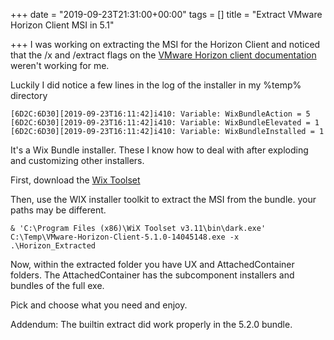 +++
date = "2019-09-23T21:31:00+00:00"
tags = []
title = "Extract VMware Horizon Client MSI in 5.1"

+++
I was working on extracting the MSI for the Horizon Client and noticed that the /x and /extract flags on the [VMware Horizon client documentation](https://docs.vmware.com/en/VMware-Horizon-Client-for-Windows/5.2/horizon-client-windows-installation/GUID-1DCFA762-6F08-455D-82C0-2A18C87E41D5.html "Docs") weren't working for me.

Luckily I did notice a few lines in the log of the installer in my %temp% directory

    [6D2C:6D30][2019-09-23T16:11:42]i410: Variable: WixBundleAction = 5
    [6D2C:6D30][2019-09-23T16:11:42]i410: Variable: WixBundleElevated = 1
    [6D2C:6D30][2019-09-23T16:11:42]i410: Variable: WixBundleInstalled = 1

It's a Wix Bundle installer. These I know how to deal with after exploding and customizing other installers.

First, download the [Wix Toolset](https://wixtoolset.org/releases/ "Wix Toolset")

Then, use the WIX installer toolkit to extract the MSI from the bundle. your paths may be different.

    & 'C:\Program Files (x86)\WiX Toolset v3.11\bin\dark.exe' C:\Temp\VMware-Horizon-Client-5.1.0-14045148.exe -x .\Horizon_Extracted

Now, within the extracted folder you have UX and AttachedContainer folders. The AttachedContainer has the subcomponent installers and bundles of the full exe.

Pick and choose what you need and enjoy.

Addendum: The builtin extract did work properly in the 5.2.0 bundle.